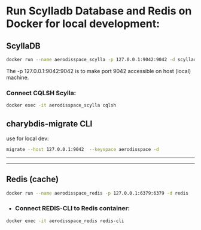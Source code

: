 # Run Scylladb Database and Redis on Docker for local development:

## ScyllaDB
```bash
docker run --name aerodisspace_scylla -p 127.0.0.1:9042:9042 -d scylladb/scylla --smp 1 --broadcast-rpc-address 127.0.0.1 --listen-address 0.0.0.0 
```
The -p 127.0.0.1:9042:9042 is to make port 9042 accessible on host (local) machine.
### Connect CQLSH Scylla:

```bash
docker exec -it aerodisspace_scylla cqlsh
```

## charybdis-migrate CLI
use for local dev: 
```bash
migrate --host 127.0.0.1:9042  --keyspace aerodisspace -d
```


---
---

## Redis (cache)
```bash
docker run --name aerodisspace_redis -p 127.0.0.1:6379:6379 -d redis
```

- ### Connect REDIS-CLI to Redis container:
```bash
docker exec -it aerodisspace_redis redis-cli
```


